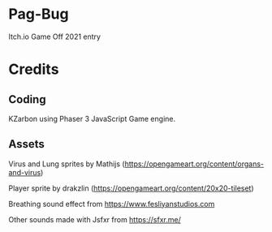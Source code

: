 # Pag-Bug
Itch.io Game Off 2021 entry

# Credits

## Coding

KZarbon using Phaser 3 JavaScript Game engine.

## Assets

Virus and Lung sprites by Mathijs (https://opengameart.org/content/organs-and-virus)

Player sprite by drakzlin (https://opengameart.org/content/20x20-tileset)

Breathing sound effect from https://www.fesliyanstudios.com

Other sounds made with Jsfxr from https://sfxr.me/

